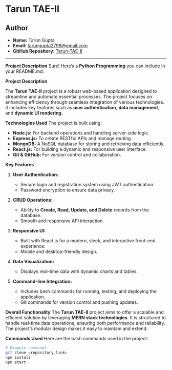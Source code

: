 # Tarun TAE-II

## Author
- **Name:** Tarun Gupta  
- **Email:** [tarungupta2798@gmail.com](mailto:tarungupta2798@gmail.com)  
- **GitHub Repository:** [Tarun-TAE-II](https://github.com/Tarun200025/Tarun-TAE-II)  

---

**Project Description**
Sure! Here’s a **Python Programming** you can include in your README.md:

**Project Description**

The **Tarun TAE-II** project is a robust web-based application designed to streamline and automate essential processes. The project focuses on enhancing efficiency through seamless integration of various technologies. It includes key features such as **user authentication**, **data management**, and **dynamic UI rendering**.  

**Technologies Used**
The project is built using:  
- **Node.js:** For backend operations and handling server-side logic.  
- **Express.js:** To create RESTful APIs and manage routing.  
- **MongoDB:** A NoSQL database for storing and retrieving data efficiently.  
- **React.js:** For building a dynamic and responsive user interface.  
- **Git & GitHub:** For version control and collaboration.  

**Key Features**
1. **User Authentication:**  
   - Secure login and registration system using JWT authentication.  
   - Password encryption to ensure data privacy.  

2. **CRUD Operations:**  
   - Ability to **Create, Read, Update, and Delete** records from the database.  
   - Smooth and responsive API interaction.  

3. **Responsive UI:**  
   - Built with React.js for a modern, sleek, and interactive front-end experience.  
   - Mobile and desktop-friendly design.  

4. **Data Visualization:**  
   - Displays real-time data with dynamic charts and tables.  

5. **Command-line Integration:**  
   - Includes bash commands for running, testing, and deploying the application.  
   - Git commands for version control and pushing updates.  

**Overall Functionality**
The **Tarun TAE-II** project aims to offer a scalable and efficient solution by leveraging **MERN stack technologies**. It is structured to handle real-time data operations, ensuring both performance and reliability. The project’s modular design makes it easy to maintain and extend.  

**Commands Used**
Here are the bash commands used in the project:

```bash
# Example commands
git clone <repository_link>  
npm install  
npm start  
